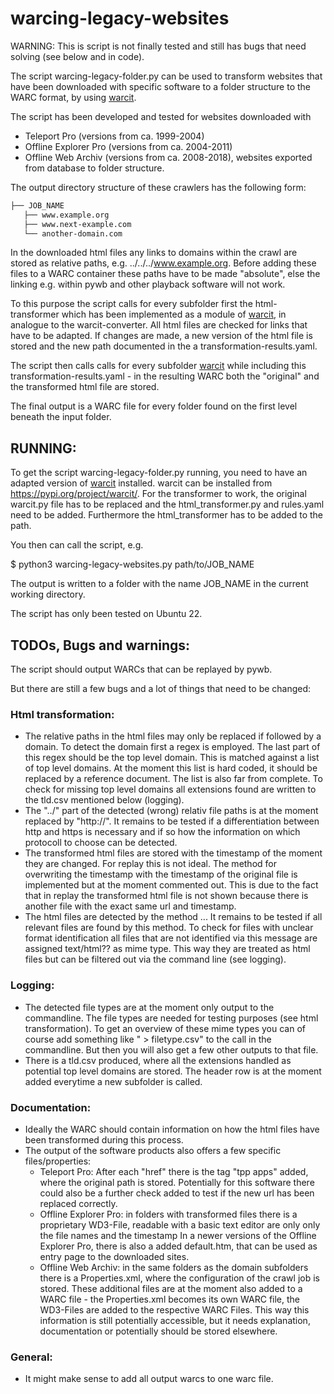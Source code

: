 # warcing-legacy-websites

WARNING: This is script is not finally tested and still has bugs that need solving (see below and in code).

The script warcing-legacy-folder.py can be used to transform websites that have been downloaded with specific software to a folder structure to the WARC format, by using [warcit](https://github.com/webrecorder/warcit).

The script has been developed and tested for websites downloaded with
- Teleport Pro (versions from ca. 1999-2004)
- Offline Explorer Pro (versions from ca. 2004-2011)
- Offline Web Archiv (versions from ca. 2008-2018), websites exported from database to folder structure.

The output directory structure of these crawlers has the following form:
```bash
├── JOB_NAME
   ├── www.example.org
   ├── www.next-example.com
   └── another-domain.com
```

In the downloaded html files any links to domains within the crawl are stored as relative paths, e.g. ../../../www.example.org. 
Before adding these files to a WARC container these paths have to be made "absolute", else the linking e.g. within pywb and other playback software will not work.

To this purpose the script calls for every subfolder first the html-transformer which has been implemented as a module of [warcit](https://github.com/webrecorder/warcit), in analogue to the warcit-converter.
All html files are checked for links that have to be adapted. If changes are made, a new version of the html file is stored and the new path documented in the a transformation-results.yaml.

The script then calls calls for every subfolder [warcit](https://github.com/webrecorder/warcit) while including this transformation-results.yaml - in the resulting WARC both the "original" and the transformed html file are stored. 

The final output is a WARC file for every folder found on the first level beneath the input folder.

## RUNNING:

To get the script warcing-legacy-folder.py running, you need to have an adapted version of [warcit](https://github.com/webrecorder/warcit) installed.
warcit can be installed from https://pypi.org/project/warcit/. For the transformer to work, the original warcit.py file has to be replaced and the html_transformer.py and rules.yaml need to be added. Furthermore the html_transformer has to be added to the path.

You then can call the script, e.g.

$ python3 warcing-legacy-websites.py path/to/JOB_NAME

The output is written to a folder with the name JOB_NAME in the current working directory.

The script has only been tested on Ubuntu 22.

## TODOs, Bugs and warnings:

The script should output WARCs that can be replayed by pywb.

But there are still a few bugs and a lot of things that need to be changed:


### Html transformation:

- 	The relative paths in the html files may only be replaced if followed by a domain. To detect the domain first a regex is employed. The last part of this regex should be the top level domain. This is matched against a list of top level domains.
	At the moment this list is hard coded, it should be replaced by a reference document. 
	The list is also far from complete. To check for missing top level domains all extensions found are written to the tld.csv mentioned below (logging). 
-	The "../" part of the detected (wrong) relativ file paths is at the moment replaced by "http://". It remains to be tested if a differentiation between http and https is necessary and if so how the information on which protocoll to choose can be detected.
-	The transformed html files are stored with the timestamp of the moment they are changed. For replay this is not ideal. The method for overwriting the timestamp with the timestamp of the original file is implemented but at the moment commented out.
	This is due to the fact that in replay the transformed html file is not shown because there is another file with the exact same url and timestamp. 
- 	The html files are detected by the method ... It remains to be tested if all relevant files are found by this method. To check for files with unclear format identification all files that are not identified via this message are assigned text/html?? as mime type. 
	This way they are treated as html files but can be filtered out via the command line (see logging). 

### Logging:

- 	The detected file types are at the moment only output to the commandline. The file types are needed for testing purposes (see html transformation).
	To get an overview of these mime types you can of course add something like " > filetype.csv" to the call in the commandline. But then you will also get a few other outputs to that file.
-	There is a tld.csv produced, where all the extensions handled as potential top level domains are stored. The header row is at the moment added everytime a new subfolder is called. 

### Documentation:

- 	Ideally the WARC should contain information on how the html files have been transformed during this process.
-	The output of the software products also offers a few specific files/properties:
	-	Teleport Pro: After each "href" there is the tag "tpp apps" added, where the original path is stored. 
		Potentially for this software there could also be a further check added to test if the new url has been replaced correctly.
	- 	Offline Explorer Pro: in folders with transformed files there is a proprietary WD3-File, readable with a basic text editor are only only the file names and the timestamp
		In a newer versions of the Offline Explorer Pro, there is also a added default.htm, that can be used as entry page to the downloaded sites. 
	-	Offline Web Archiv: in the same folders as the domain subfolders there is a Properties.xml, where the configuration of the crawl job is stored.
	These additional files are at the moment also added to a WARC file - the Properties.xml becomes its own WARC file, the WD3-Files are added to the respective WARC Files. 
	This way this information is still potentially accessible, but it needs explanation, documentation or potentially should be stored elsewhere.

### General:

- 	It might make sense to add all output warcs to one warc file.

